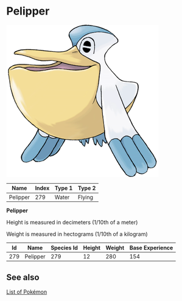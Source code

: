 # Pelipper


![Pelipper](images/279.png)

| **Name** | **Index** | **Type 1** | **Type 2** |
|----|----|----|----|
| Pelipper | 279 | Water | Flying  |

**Pelipper** 


Height is measured in decimeters (1/10th of a meter)

Weight is measured in hectograms (1/10th of a kilogram)

| **Id** | **Name** | **Species Id** | **Height** | **Weight** | **Base Experience** |
|--------|----------|----------------|------------|------------|---------------------|
| 279 | Pelipper | 279 | 12 | 280 | 154 |


## See also

[List of Pokémon](../pokemon.md)
